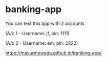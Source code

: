 # banking-app



You can test this app with 2 accounts

(A/c 1 - Username: jf, pin: 1111)

(A/c 2 - Username: em, pin: 2222)

https://mayurmewada.github.io/banking-app/
